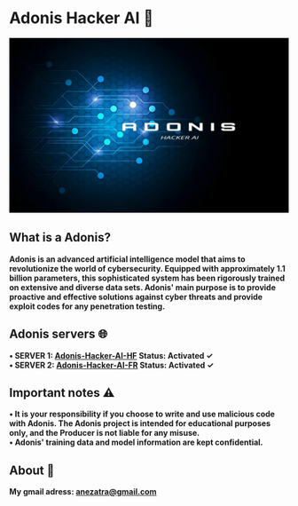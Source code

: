 # Adonis Hacker AI 🤖
![banner image](https://github.com/anezatra-katedram/Adonis-Hacker-AI/blob/main/banner.png)
## What is a Adonis?
**Adonis is an advanced artificial intelligence model that aims to revolutionize the world of cybersecurity. Equipped with approximately 1.1 billion parameters, this sophisticated system has been rigorously trained on extensive and diverse data sets. Adonis' main purpose is to provide proactive and effective solutions against cyber threats and provide exploit codes for any penetration testing.**
## Adonis servers 🌐
**• SERVER 1: [Adonis-Hacker-AI-HF](https://anezatra-adonis-hacker-ai.hf.space/) Status: Activated ✓** <br/>
**• SERVER 2: [Adonis-Hacker-AI-FR](https://anezatra-adonis-hacker-ai.hf.space/) Status: Activated ✓**
## Important notes ⚠️
**• It is your responsibility if you choose to write and use malicious code with Adonis. The Adonis project is intended for educational purposes only, and the Producer is not liable for any misuse.** <br/>
**• Adonis' training data and model information are kept confidential.**
## About 🚀
**My gmail adress: anezatra@gmail.com**
